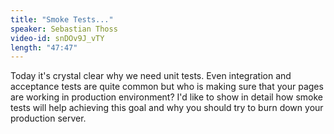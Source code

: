 ```yaml
---
title: "Smoke Tests..."
speaker: Sebastian Thoss
video-id: snDOv9J_vTY
length: "47:47"
---
```

Today it's crystal clear why we need unit tests. Even integration and acceptance tests are quite common but who is making sure that your pages are working in production environment? I'd like to show in detail how smoke tests will help achieving this goal and why you should try to burn down your production server. 
